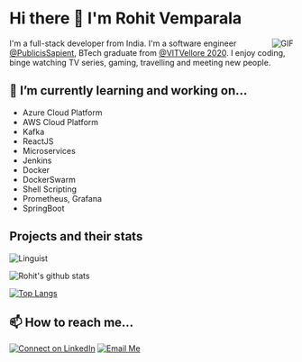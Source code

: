 # Hi there 👋 I'm Rohit Vemparala 

<img align="right" alt="GIF" src="https://media.giphy.com/media/LmNwrBhejkK9EFP504/source.gif" />

I'm a full-stack developer from India. I'm a software engineer [@PublicisSapient](https://www.publicissapient.com), BTech graduate from [@VITVellore 2020](https://www.vit.ac.in). I enjoy coding, binge watching TV series, gaming, travelling and meeting new people.
## 🌱 I’m currently learning and working on...
- Azure Cloud Platform
- AWS Cloud Platform
- Kafka 
- ReactJS
- Microservices
- Jenkins
- Docker
- DockerSwarm
- Shell Scripting
- Prometheus, Grafana
- SpringBoot

## Projects and their stats
![Linguist](https://github.com/RVKarmani/RVKarmani/workflows/Linguist/badge.svg)

![Rohit's github stats](https://github-readme-stats.vercel.app/api?username=rvkarmani&show_icons=true&theme=dark&hide=stars,prs)

[![Top Langs](https://github-readme-stats.vercel.app/api/top-langs/?username=rvkarmani&layout=compact)](https://github.com/rvkarmani/github-readme-stats)
## 📫 How to reach me...
[![Connect on LinkedIn](https://img.shields.io/badge/--linkedin?label=LinkedIn&logo=LinkedIn&style=social)](https://www.linkedin.com/in/rohit-vemparala) [![Email Me](https://img.shields.io/badge/--gmail?label=Gmail&logo=gmail&style=social)](mailto:vemparalarohit1998@gmail.com)


